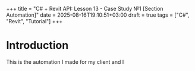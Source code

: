 +++
title = "C# + Revit API: Lesson 13 - Case Study №1 [Section Automation]"
date = 2025-08-16T19:10:51+03:00
draft = true
tags = ["C#", "Revit", "Tutorial"]
+++

# Introduction

This is the automation I made for my client and I 

